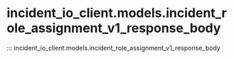 # incident_io_client.models.incident_role_assignment_v1_response_body

::: incident_io_client.models.incident_role_assignment_v1_response_body